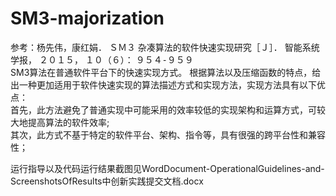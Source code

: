 # SM3-majorization    
参考：杨先伟，康红娟． ＳＭ３ 杂凑算法的软件快速实现研究［Ｊ］． 智能系统学报， ２０１５， １０（６）： ９５４⁃９５９  
SM3算法在普通软件平台下的快速实现方式。 根据算法以及压缩函数的特点，给出一种更加适用于软件快速实现的算法描述方式和实现方法，实现方法具有以下优点：     
首先，此方法避免了普通实现中可能采用的效率较低的实现架构和运算方式，可较大地提高算法的软件效率;     
其次，此方式不基于特定的软件平台、架构、指令等，具有很强的跨平台性和兼容性；      
  
运行指导以及代码运行结果截图见WordDocument-OperationalGuidelines-and-ScreenshotsOfResults中创新实践提交文档.docx  
  
